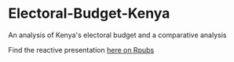 # Electoral-Budget-Kenya
An analysis of Kenya's electoral budget and a comparative analysis

Find the reactive presentation [here on Rpubs](https://rpubs.com/Ndeke/kenya_electoral_budget_2022)
